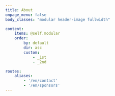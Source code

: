 ```yaml
---
title: About
onpage_menu: false
body_classes: "modular header-image fullwidth"

content:
    items: @self.modular
    order:
        by: default
        dir: asc
        custom:
            - _1st
            - _2nd

routes:
    aliases:
        - '/en/contact'
        - '/en/sponsors'
---
```

